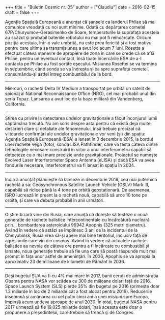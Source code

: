 +++
title = "Buletin Cosmic nr. 05"
author = ["Claudiu"]
date = 2016-02-15
draft = false
+++

Agenția Spațială Europeană a anunțat că șansele ca landerul Philae să mai comunice vreodată cu noi sunt minime. Odată cu depărtarea cometei 67P/Churyumov–Gerasimenko de Soare, temperaturile la suprafața acesteia au scăzut și probabil bateriile robotului nu mai pot fi reîncărcate. Oricum poziția acestuia, într-o vale umbrită, nu este prea fericită și a fost motivul pentru care ultima sa transmisiunea a avut loc acum 7 luni. Rosetta a efectuat câteva manevre de apropiere de zona în care se crede că se află Philae, pentru un eventual contact, însă toate încercările ESA de a-l contacta pe Philae au fost sortite eșecului. Misiunea Rosettei se va termina în septembrie, când sonda se va îndrepta și ea spre suprafața cometei, consumându-și astfel întreg combustibilul de la bord.

---

Miercuri, o rachetă Delta IV Medium a transportat pe orbită un satelit de spionaj al National Reconnaissance Office (NRO), cel mai probabil unul din seria Topaz. Lansarea a avut loc de la baza militară din Vandenberg, California.

---

Știrea cu privire la detectarea undelor gravitaționale a făcut înconjurul lumii săptămâna trecută. Nu am scris despre asta pentru că există deja multe descrieri clare și detaliate ale fenomenului, însă trebuie precizat că viitoarele confirmări ale undelor gravitaționale vor veni (și) din spațiu: Agenția Spațială Europeană (ESA) a lansat în 3 decembrie 2015, la bordul unei rachete Vega (foto), sonda LISA Pathfinder, care va testa câteva dintre tehnologiile necesare construirii în viitor a unui interferometru capabil să detecteze cu o mai mare precizie unde gravitaționale. Proiectul se numește Evolved Laser Interferometer Space Antenna (eLISA) și dacă ESA va avea fondurile necesare, interferometrul va fi lansat în spațiu în 2034.

---

India a anunțat plănuiește să lanseze în decembrie 2016, cea mai puternică rachetă a sa: Geosynchronous Satellite Launch Vehicle (GSLV) Mark III, capabilă să ridice până la 4 tone pe orbită geostaționară. De asemenea, ISRO lucrează în preent la o rachetă nouă, capabilă să urce 10 tone pe orbită, și care va debuta probabil în anii următori.

---

O știre bizară vine din Rusia, care anunță că dorește să testeze o nouă generație de rachete balistice intercontinentale cu încărcătură nucleară prin... bombardarea asteroidului 99942 Apophis (325 metri diametru). Având în vedere că astăzi se împlinesc 3 ani de la incidentul de la Chelyabinsk, Rusia vrea să-și apere mai bine teritoriul, inclusiv față de agresiunile care vin din cosmos. Având în vedere că actualele rachete balistice au nevoie de câteva ore pentru a fi încărcate cu combustibil și lansate, noua generație trebuie să fie una care să poată răspunde mult mai prompt în fața unor astfel de amenințări. În 2036, Apophis se va apropia la aproximativ 23 de milioane de kilometri de Pământ în 2036.

---

Deși bugetul SUA va fi cu 4% mai mare în 2017, banii ceruți de administrația Obama pentru NASA vor scădea cu 300 de milioane dolari față de 2016. Space Launch System (SLS) pierde 35% din bugetul pe 2016 (primește doar 1.3 miliarde în loc de 2 miliarde cât a fost alocat pentru 2016). Reducerile înseamnă și amânarea cu cel puțin cinci ani a unei misiuni spre Europa, împinsă acum undeva aproape de anul 2030. În total, bugetul NASA pentru 2017 urmează să fie 19,025 miliarde dolari, însă aceasta este doar o propunere a președintelui, care trebuie să treacă și de Congres.